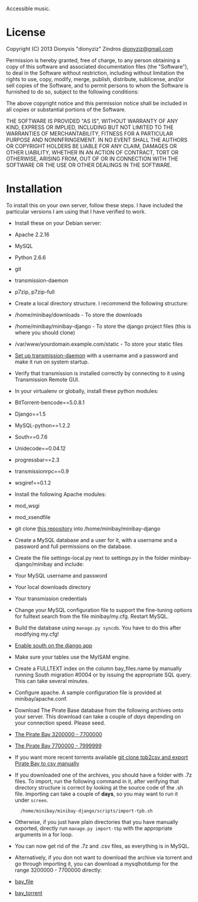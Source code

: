 Accessible music.

License
=======
Copyright (C) 2013 Dionysis "dionyziz" Zindros <dionyziz@gmail.com>

Permission is hereby granted, free of charge, to any person obtaining a copy of this software and associated documentation files (the "Software"), to deal in the Software without restriction, including without limitation the rights to use, copy, modify, merge, publish, distribute, sublicense, and/or sell copies of the Software, and to permit persons to whom the Software is furnished to do so, subject to the following conditions:

The above copyright notice and this permission notice shall be included in all copies or substantial portions of the Software.

THE SOFTWARE IS PROVIDED "AS IS", WITHOUT WARRANTY OF ANY KIND, EXPRESS OR IMPLIED, INCLUDING BUT NOT LIMITED TO THE WARRANTIES OF MERCHANTABILITY, FITNESS FOR A PARTICULAR PURPOSE AND NONINFRINGEMENT. IN NO EVENT SHALL THE AUTHORS OR COPYRIGHT HOLDERS BE LIABLE FOR ANY CLAIM, DAMAGES OR OTHER LIABILITY, WHETHER IN AN ACTION OF CONTRACT, TORT OR OTHERWISE, ARISING FROM, OUT OF OR IN CONNECTION WITH THE SOFTWARE OR THE USE OR OTHER DEALINGS IN THE SOFTWARE.

Installation
============

To install this on your own server, follow these steps. I have included the particular versions I am using that I have verified to work.

 * Install these on your Debian server:
  * Apache 2.2.16
  * MySQL
  * Python 2.6.6
  * git
  * transmission-daemon
  * p7zip, p7zip-full
 * Create a local directory structure. I recommend the following structure:
  * /home/minibay/downloads - To store the downloads
  * /home/minibay/minibay-django - To store the django project files (this is where you should clone)
  * /var/www/yourdomain.example.com/static - To store your static files
 * [Set up transmission-daemon](http://www.webupd8.org/2009/12/setting-up-transmission-remote-gui-in.html) with a username and a password and make it run on system startup.
 * Verify that transmission is installed correctly by connecting to it using Transmission Remote GUI.
 * In your virtualenv or globally, install these python modules:
  * BitTorrent-bencode==5.0.8.1
  * Django==1.5
  * MySQL-python==1.2.2
  * South==0.7.6
  * Unidecode==0.04.12
  * progressbar==2.3
  * transmissionrpc==0.9
  * wsgiref==0.1.2
 * Install the following Apache modules:
  * mod_wsgi
  * mod_xsendfile
 * git clone [this repository](https://github.com/dionyziz/minibay) into /home/minibay/minibay-django
 * Create a MySQL database and a user for it, with a username and a password and full permissions on the database.
 * Create the file settings-local.py next to settings.py in the folder minibay-django/minibay and include:
  * Your MySQL username and password
  * Your local downloads directory
  * Your transmission credentials
 * Change your MySQL configuration file to support the fine-tuning options for fulltext search from the file minibay/my.cfg. Restart MySQL.
 * Build the database using `manage.py syncdb`. You have to do this after modifying my.cfg!
 * [Enable south on the django app](http://south.readthedocs.org/en/latest/convertinganapp.html#converting-an-app)
 * Make sure your tables use the MyISAM engine.
 * Create a FULLTEXT index on the column bay_files.name by manually running South migration #0004 or by issuing the appropriate SQL query. This can take several minutes.
 * Configure apache. A sample configuration file is provided at minibay/apache.conf.
 * Download The Pirate Base database from the following archives onto your server. This download can take a couple of *days* depending on your connection speed. Please seed.

  * [The Pirate Bay 3200000 - 7700000](https://thepiratebay.se/torrent/7706886)
  * [The Pirate Bay 7700000 - 7999999](https://thepiratebay.se/torrent/8044295)
  * If you want more recent torrents available [git clone tpb2csv and export Pirate Bay to csv manually](https://github.com/andronikov/tpb2csv)
 * If you downloaded one of the archives, you should have a folder with .7z files. To import, run the following command in it, after verifying that directory structure is correct by looking at the source code of the .sh file. Importing can take a couple of **days**, so you may want to run it under `screen`.

         /home/minibay/minibay-django/scripts/import-tpb.sh
 
 * Otherwise, if you just have plain directories that you have manually exported, directly run `manage.py import-tbp` with the appropriate arguments in a for loop.
 * You can now get rid of the .7z and .csv files, as everything is in MySQL.
 * Alternatively, if you don not want to download the archive via torrent and go through importing it, you can download a mysqlhotdump for the range 3200000 - 7700000 directly:
  * [bay_file](http://tesla.dionyziz.com/static/bay-file-backup.tar.gz)
  * [bay_torrent](http://tesla.dionyziz.com/static/bay-torrent-backup.tar.gz)
